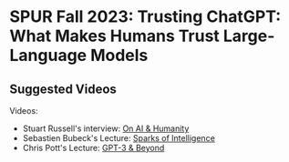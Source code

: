 # SPUR Fall 2023: Trusting ChatGPT: What Makes Humans Trust Large-Language Models

## Suggested Videos

Videos:

* Stuart Russell's interview: [On AI & Humanity](https://www.youtube.com/watch?v=-W25v686vXM)
* Sebastien Bubeck's Lecture: [Sparks of Intelligence](https://www.youtube.com/watch?v=qbIk7-JPB2c)
* Chris Pott's Lecture: [GPT-3 & Beyond](https://www.youtube.com/watch?v=-lnHHWRCDGk)
